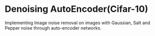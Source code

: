 # Denoising AutoEncoder(Cifar-10)
Implementing Image noise removal on images with Gaussian, Salt and Pepper noise through auto-encoder networks.
